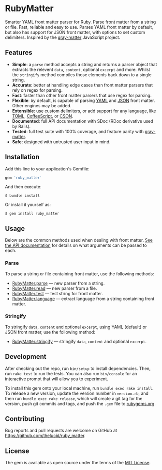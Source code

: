 # RubyMatter

Smarter YAML front matter parser for Ruby. Parse front matter from a string or file. Fast, reliable and easy to use. Parses YAML front matter by default, but also has support for JSON front matter, with options to set custom delimiters. Inspired by the [gray-matter](https://github.com/jonschlinkert/gray-matter) JavaScript project.

## Features

* **Simple**: a `parse` method accepts a string and returns a parser object that extracts the relevent `data`, `content`, optional `excerpt` and more. Whilst the `stringify` method compiles those elements back down to a single string.
* **Accurate**: better at handling edge cases than front matter parsers that rely on regex for parsing.
* **Fast**: faster than other front matter parsers that use regex for parsing.
* **Flexible**: by default, is capable of parsing [YAML](https://github.com/nodeca/js-yaml) and [JSON](http://en.wikipedia.org/wiki/Json) front matter. Other engines may be added.
* **Extensible**: use custom delimiters, or add support for any language, like [TOML](http://github.com/mojombo/toml), [CoffeeScript](http://coffeescript.org), or [CSON](https://github.com/bevry/cson).
* **Documented**: full API documentation with SDoc (RDoc derivative used by Rails).
* **Tested**: full test suite with 100% coverage, and feature parity with [gray-matter](https://github.com/jonschlinkert/gray-matter).
* **Safe**: designed with untrusted user input in mind.

## Installation

Add this line to your application's Gemfile:

```ruby
gem 'ruby_matter'
```

And then execute:

    $ bundle install

Or install it yourself as:

    $ gem install ruby_matter

## Usage

Below are the common methods used when dealing with front matter. [See the API documentation](https://thelucid.github.io/ruby_matter/) for details on what arguments can be passed to each.

### Parse

To parse a string or file containing front matter, use the following methods:

* [RubyMatter.parse](https://thelucid.github.io/ruby_matter/classes/RubyMatter.html#method-c-parse) — new parser from a string.
* [RubyMatter.read](https://thelucid.github.io/ruby_matter/classes/RubyMatter.html#method-c-read) — new parser from a file.
* [RubyMatter.test](https://thelucid.github.io/ruby_matter/classes/RubyMatter.html#method-c-test) — test string for front matter.
* [RubyMatter.language](https://thelucid.github.io/ruby_matter/classes/RubyMatter.html#method-c-language) — extract language from a
  string containing front matter.

### Stringify

To stringify `data`, `content` and optional `excerpt`, using YAML (default) or JSON front matter, use the following method:

* [RubyMatter.stringify](https://thelucid.github.io/ruby_matter/classes/RubyMatter.html#method-c-stringify) — stringify `data`, `content` and optional `excerpt`.

## Development

After checking out the repo, run `bin/setup` to install dependencies. Then, run `rake test` to run the tests. You can also run `bin/console` for an interactive prompt that will allow you to experiment.

To install this gem onto your local machine, run `bundle exec rake install`. To release a new version, update the version number in `version.rb`, and then run `bundle exec rake release`, which will create a git tag for the version, push git commits and tags, and push the `.gem` file to [rubygems.org](https://rubygems.org).

## Contributing

Bug reports and pull requests are welcome on GitHub at https://github.com/thelucid/ruby_matter.


## License

The gem is available as open source under the terms of the [MIT License](https://opensource.org/licenses/MIT).
